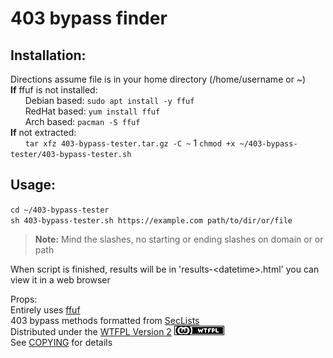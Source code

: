 # 403 bypass finder  
## Installation:  
Directions assume file is in your home directory (/home/username or ~)  
**If** ffuf is not installed:  
&nbsp;&nbsp;&nbsp;&nbsp;&nbsp;&nbsp;Debian based: `sudo apt install -y ffuf`  
&nbsp;&nbsp;&nbsp;&nbsp;&nbsp;&nbsp;RedHat based: `yum install ffuf`  
&nbsp;&nbsp;&nbsp;&nbsp;&nbsp;&nbsp;Arch based: `pacman -S ffuf`  
**If** not extracted:  
&nbsp;&nbsp;&nbsp;&nbsp;&nbsp;&nbsp;`tar xfz 403-bypass-tester.tar.gz -C ~`  1 
`chmod +x ~/403-bypass-tester/403-bypass-tester.sh`  
  
## Usage:  
`cd ~/403-bypass-tester`  
`sh 403-bypass-tester.sh https://example.com path/to/dir/or/file`  
> **Note:** Mind the slashes, no starting or ending slashes on domain or or path  
  
When script is finished, results will be in 'results-\<datetime>.html' you can view it in a web browser  
  
Props:  
Entirely uses [ffuf](https://github.com/ffuf/ffuf)  
403 bypass methods formatted from [SecLists](https://github.com/danielmiessler/SecLists)  
Distributed under the [WTFPL Version 2](//www.wtfpl.net/) [![WTFPL](assets/wtfpl-badge.png)](//www.wtfpl.net/)  
See [COPYING](COPYING.txt) for details  

